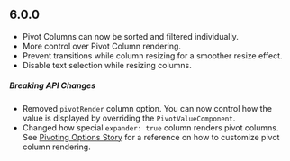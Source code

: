 ## 6.0.0

* Pivot Columns can now be sorted and filtered individually.
* More control over Pivot Column rendering.
* Prevent transitions while column resizing for a smoother resize effect.
* Disable text selection while resizing columns.

##### Breaking API Changes
* Removed `pivotRender` column option. You can now control how the value is displayed by overriding the `PivotValueComponent`.
* Changed how special `expander: true` column renders pivot columns.
See [Pivoting Options Story](https://react-table.js.org/?selectedKind=2.%20Demos&selectedStory=Pivoting%20Options&full=0&down=1&left=1&panelRight=0&downPanel=kadirahq%2Fstorybook-addon-actions%2Factions-panel) for a reference on how to customize pivot column rendering.